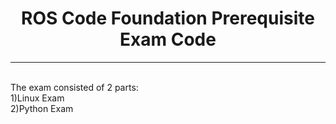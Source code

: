 <h1 align="center">ROS Code Foundation Prerequisite Exam Code</h1>
<hr>
<br>
The exam consisted of 2 parts:
<br>
1)Linux Exam
<br>
2)Python Exam
